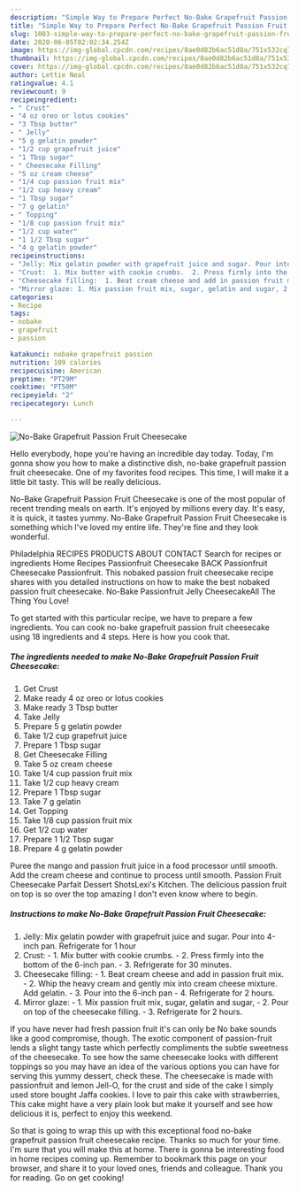 ```yaml
---
description: "Simple Way to Prepare Perfect No-Bake Grapefruit Passion Fruit Cheesecake"
title: "Simple Way to Prepare Perfect No-Bake Grapefruit Passion Fruit Cheesecake"
slug: 1003-simple-way-to-prepare-perfect-no-bake-grapefruit-passion-fruit-cheesecake
date: 2020-06-05T02:02:34.254Z
image: https://img-global.cpcdn.com/recipes/8ae0d82b6ac51d8a/751x532cq70/no-bake-grapefruit-passion-fruit-cheesecake-recipe-main-photo.jpg
thumbnail: https://img-global.cpcdn.com/recipes/8ae0d82b6ac51d8a/751x532cq70/no-bake-grapefruit-passion-fruit-cheesecake-recipe-main-photo.jpg
cover: https://img-global.cpcdn.com/recipes/8ae0d82b6ac51d8a/751x532cq70/no-bake-grapefruit-passion-fruit-cheesecake-recipe-main-photo.jpg
author: Lettie Neal
ratingvalue: 4.1
reviewcount: 9
recipeingredient:
- " Crust"
- "4 oz oreo or lotus cookies"
- "3 Tbsp butter"
- " Jelly"
- "5 g gelatin powder"
- "1/2 cup grapefruit juice"
- "1 Tbsp sugar"
- " Cheesecake Filling"
- "5 oz cream cheese"
- "1/4 cup passion fruit mix"
- "1/2 cup heavy cream"
- "1 Tbsp sugar"
- "7 g gelatin"
- " Topping"
- "1/8 cup passion fruit mix"
- "1/2 cup water"
- "1 1/2 Tbsp sugar"
- "4 g gelatin powder"
recipeinstructions:
- "Jelly: Mix gelatin powder with grapefruit juice and sugar. Pour into 4-inch pan. Refrigerate for 1 hour"
- "Crust:  1. Mix butter with cookie crumbs.  2. Press firmly into the bottom of the 6-inch pan.  3. Refrigerate for 30 minutes."
- "Cheesecake filling:  1. Beat cream cheese and add in passion fruit mix.  2. Whip the heavy cream and gently mix into cream cheese mixture. Add gelatin. 3. Pour into the 6-inch pan 4. Refrigerate for 2 hours."
- "Mirror glaze: 1. Mix passion fruit mix, sugar, gelatin and sugar, 2. Pour on top of the cheesecake filling.  3. Refrigerate for 2 hours."
categories:
- Recipe
tags:
- nobake
- grapefruit
- passion

katakunci: nobake grapefruit passion 
nutrition: 109 calories
recipecuisine: American
preptime: "PT29M"
cooktime: "PT50M"
recipeyield: "2"
recipecategory: Lunch

---
```



![No-Bake Grapefruit Passion Fruit Cheesecake](https://img-global.cpcdn.com/recipes/8ae0d82b6ac51d8a/751x532cq70/no-bake-grapefruit-passion-fruit-cheesecake-recipe-main-photo.jpg)

Hello everybody, hope you're having an incredible day today. Today, I'm gonna show you how to make a distinctive dish, no-bake grapefruit passion fruit cheesecake. One of my favorites food recipes. This time, I will make it a little bit tasty. This will be really delicious.

No-Bake Grapefruit Passion Fruit Cheesecake is one of the most popular of recent trending meals on earth. It's enjoyed by millions every day. It's easy, it is quick, it tastes yummy. No-Bake Grapefruit Passion Fruit Cheesecake is something which I've loved my entire life. They're fine and they look wonderful.

Philadelphia RECIPES PRODUCTS ABOUT CONTACT Search for recipes or ingredients Home Recipes Passionfruit Cheesecake BACK Passionfruit Cheesecake Passionfruit. This nobaked passion fruit cheesecake recipe shares with you detailed instructions on how to make the best nobaked passion fruit cheesecake. No-Bake Passionfruit Jelly CheesecakeAll The Thing You Love!


To get started with this particular recipe, we have to prepare a few ingredients. You can cook no-bake grapefruit passion fruit cheesecake using 18 ingredients and 4 steps. Here is how you cook that.

<!--inarticleads1-->

##### The ingredients needed to make No-Bake Grapefruit Passion Fruit Cheesecake:

1. Get  Crust
1. Make ready 4 oz oreo or lotus cookies
1. Make ready 3 Tbsp butter
1. Take  Jelly
1. Prepare 5 g gelatin powder
1. Take 1/2 cup grapefruit juice
1. Prepare 1 Tbsp sugar
1. Get  Cheesecake Filling
1. Take 5 oz cream cheese
1. Take 1/4 cup passion fruit mix
1. Take 1/2 cup heavy cream
1. Prepare 1 Tbsp sugar
1. Take 7 g gelatin
1. Get  Topping
1. Take 1/8 cup passion fruit mix
1. Get 1/2 cup water
1. Prepare 1 1/2 Tbsp sugar
1. Prepare 4 g gelatin powder


Puree the mango and passion fruit juice in a food processor until smooth. Add the cream cheese and continue to process until smooth. Passion Fruit Cheesecake Parfait Dessert ShotsLexi&#39;s Kitchen. The delicious passion fruit on top is so over the top amazing I don&#39;t even know where to begin. 

<!--inarticleads2-->

##### Instructions to make No-Bake Grapefruit Passion Fruit Cheesecake:

1. Jelly: Mix gelatin powder with grapefruit juice and sugar. Pour into 4-inch pan. Refrigerate for 1 hour
1. Crust:  - 1. Mix butter with cookie crumbs.  - 2. Press firmly into the bottom of the 6-inch pan.  - 3. Refrigerate for 30 minutes.
1. Cheesecake filling:  - 1. Beat cream cheese and add in passion fruit mix.  - 2. Whip the heavy cream and gently mix into cream cheese mixture. Add gelatin. - 3. Pour into the 6-inch pan - 4. Refrigerate for 2 hours.
1. Mirror glaze: - 1. Mix passion fruit mix, sugar, gelatin and sugar, - 2. Pour on top of the cheesecake filling.  - 3. Refrigerate for 2 hours.


If you have never had fresh passion fruit it&#39;s can only be No bake sounds like a good compromise, though. The exotic component of passion-fruit lends a slight tangy taste which perfectly compliments the subtle sweetness of the cheesecake. To see how the same cheesecake looks with different toppings so you may have an idea of the various options you can have for serving this yummy dessert, check these. The cheesecake is made with passionfruit and lemon Jell-O, for the crust and side of the cake I simply used store bought Jaffa cookies. I love to pair this cake with strawberries, This cake might have a very plain look but make it yourself and see how delicious it is, perfect to enjoy this weekend. 

So that is going to wrap this up with this exceptional food no-bake grapefruit passion fruit cheesecake recipe. Thanks so much for your time. I'm sure that you will make this at home. There is gonna be interesting food in home recipes coming up. Remember to bookmark this page on your browser, and share it to your loved ones, friends and colleague. Thank you for reading. Go on get cooking!
